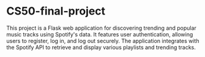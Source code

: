 # CS50-final-project
This project is a Flask web application for discovering trending and popular music tracks using Spotify's data. It features user authentication, allowing users to register, log in, and log out securely. The application integrates with the Spotify API to retrieve and display various playlists and trending tracks.

